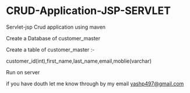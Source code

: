 # CRUD-Application-JSP-SERVLET
Servlet-jsp Crud application using maven


Create a Database of customer_master

Create a table of customer_master :- 


customer_id(int),first_name,last_name,email,moblie(varchar)

Run on server


if you have douth let me know through by my email
yashp497@gmail.com


